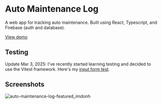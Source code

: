 # Auto Maintenance Log

A web app for tracking auto maintenance. Built using React, Typescript, and Firebase (auth and database).

[View demo](https://auto-maintenance-log.vercel.app/demo)

## Testing

Update Mar 3, 2025: I've recently started learning testing and decided to use the Vitest framework. Here's my [input form test](https://github.com/billyfarrell95/auto-maintenance-log/blob/main/src/utils/trimInput/trimInput.test.ts).

## Screenshots

![auto-maintenance-log-featured_imdonh](https://github.com/user-attachments/assets/aab85fbe-5904-4466-a1cb-91b024ad4a4f)
